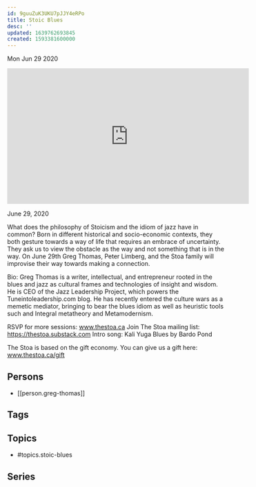 ```yaml
---
id: 9guuZuK3UKU7pJJY4eRPo
title: Stoic Blues
desc: ''
updated: 1639762693845
created: 1593381600000
---
```





Mon Jun 29 2020

<iframe width="560" height="315" src="https://www.youtube.com/embed/J1KOE4Zs-W8" title="Stoic Blues w/ Greg Thomas" frameborder="0" allow="accelerometer; autoplay; clipboard-write; encrypted-media; gyroscope; picture-in-picture" allowfullscreen ></iframe>

June 29, 2020

What does the philosophy of Stoicism and the idiom of jazz have in common? Born in different historical and socio-economic contexts, they both gesture towards a way of life that requires an embrace of uncertainty. They ask us to view the obstacle as the way and not something that is in the way. On June 29th Greg Thomas, Peter Limberg, and the Stoa family will improvise their way towards making a connection. 

Bio: Greg Thomas is a writer, intellectual, and entrepreneur rooted in the blues and jazz as cultural frames and technologies of insight and wisdom. He is CEO of the Jazz Leadership Project, which powers the Tuneintoleadership.com blog. He has recently entered the culture wars as a memetic mediator, bringing to bear the blues idiom as well as heuristic tools such and Integral metatheory and Metamodernism.

RSVP for more sessions: www.thestoa.ca
Join The Stoa mailing list: https://thestoa.substack.com
Intro song: Kali Yuga Blues by Bardo Pond

The Stoa is based on the gift economy. You can give us a gift here: www.thestoa.ca/gift

## Persons

- [[person.greg-thomas]]

## Tags



## Topics

- #topics.stoic-blues

## Series



